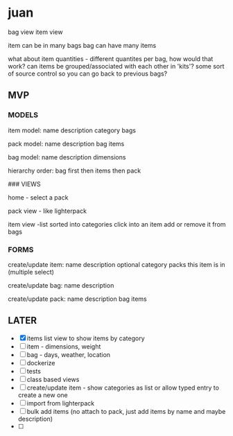 # juan

bag view
item view

item can be in many bags
bag can have many items

what about item quantities - different quantites per bag, how would that work?
can items be grouped/associated with each other in 'kits'?
some sort of source control so you can go back to previous bags?
 
## MVP

### MODELS

item model:
name
description
category
bags

pack model:
name
description
bag
items

bag model:
name
description
dimensions


hierarchy order:
bag first
then items
then pack

### VIEWS

home - select a pack

pack view - like lighterpack

item view -list sorted into categories
click into an item
add or remove it from bags

### FORMS

create/update item:
name
description optional
category
packs this item is in (multiple select)

create/update bag:
name
description

create/update pack:
name
description
bag
items

## LATER

- [x] items list view to show items by category
- [ ] item - dimensions, weight
- [ ] bag - days, weather, location
- [ ] dockerize
- [ ] tests
- [ ] class based views
- [ ] create/update item - show categories as list or allow typed entry to create a new one
- [ ] import from lighterpack
- [ ] bulk add items (no attach to pack, just add items by name and maybe description)
- [ ] 